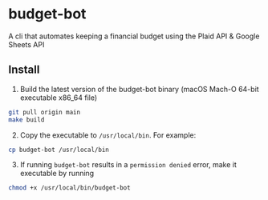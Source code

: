 # budget-bot
A cli that automates keeping a financial budget using the Plaid API &amp; Google Sheets API

## Install
1. Build the latest version of the budget-bot binary (macOS Mach-O 64-bit executable x86_64 file)
```bash
git pull origin main
make build
```
2. Copy the executable to `/usr/local/bin`. For example:
```bash
cp budget-bot /usr/local/bin
```
3. If running `budget-bot` results in a `permission denied` error, 
make it executable by running
```bash
chmod +x /usr/local/bin/budget-bot
```
